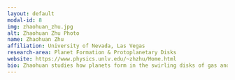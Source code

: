 ```yaml
---
layout: default
modal-id: 8
img: zhaohuan_zhu.jpg
alt: Zhaohuan Zhu Photo
name: Zhaohuan Zhu
affiliation: University of Nevada, Las Vegas
research-area: Planet Formation & Protoplanetary Disks
website: https://www.physics.unlv.edu/~zhzhu/Home.html
bio: Zhaohuan studies how planets form in the swirling disks of gas and dust around young stars. His research combines sophisticated computer simulations with observations to understand the complex physics of protoplanetary disks, from magnetohydrodynamics to radiation transport. He uses supercomputers to model everything from tiny dust grains to giant planets, helping predict what telescopes should see as they watch planetary systems being born throughout the galaxy.
---
```

